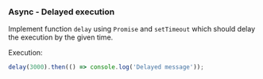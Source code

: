 ### Async - Delayed execution

Implement function `delay` using `Promise` and `setTimeout` which should delay the execution by the given time.

Execution:
```javascript
delay(3000).then(() => console.log('Delayed message'));
```